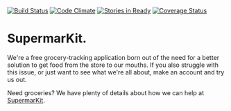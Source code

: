 [![Build Status](https://travis-ci.org/danReynolds/softgroceries.svg?branch=master)](https://travis-ci.org/danReynolds/softgroceries)
[![Code Climate](https://codeclimate.com/github/danReynolds/softgroceries/badges/gpa.svg)](https://codeclimate.com/github/danReynolds/softgroceries)
[![Stories in Ready](https://badge.waffle.io/danReynolds/softgroceries.svg?label=ready&title=Ready)](http://waffle.io/danReynolds/softgroceries)
[![Coverage Status](https://coveralls.io/repos/danReynolds/softgroceries/badge.svg)](https://coveralls.io/r/danReynolds/softgroceries)
# SupermarKit.
We're a free grocery-tracking application born out of the need for a better solution to get food from the store to our mouths. If you also struggle with this issue, or just want to see what we're all about, make an account and try us out.

Need groceries? We have plenty of details about how we can help at [SupermarKit](http://supermarkit.ca).
